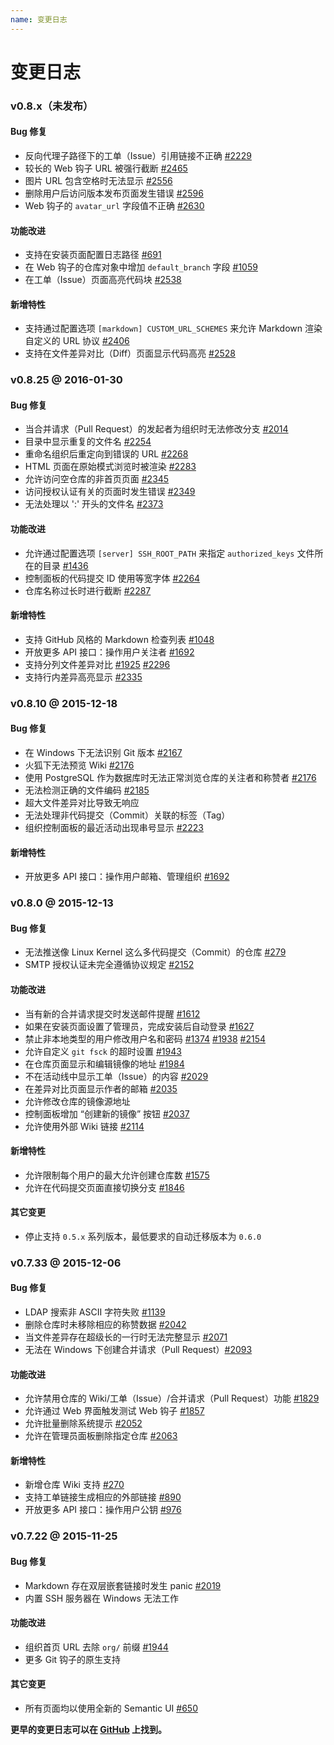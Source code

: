 ```yaml
---
name: 变更日志
---
```


# 变更日志

### v0.8.x（未发布）

#### Bug 修复

- 反向代理子路径下的工单（Issue）引用链接不正确 [#2229](https://github.com/gogits/gogs/issues/2229)
- 较长的 Web 钩子 URL 被强行截断 [#2465](https://github.com/gogits/gogs/issues/2465)
- 图片 URL 包含空格时无法显示 [#2556](https://github.com/gogits/gogs/issues/2556)
- 删除用户后访问版本发布页面发生错误 [#2596](https://github.com/gogits/gogs/issues/2596)
- Web 钩子的 `avatar_url` 字段值不正确 [#2630](https://github.com/gogits/gogs/issues/2630)

#### 功能改进

- 支持在安装页面配置日志路径 [#691](https://github.com/gogits/gogs/issues/691)
- 在 Web 钩子的仓库对象中增加 `default_branch` 字段 [#1059](https://github.com/gogits/gogs/issues/1059)
- 在工单（Issue）页面高亮代码块 [#2538](https://github.com/gogits/gogs/pull/2538)

#### 新增特性

- 支持通过配置选项 `[markdown] CUSTOM_URL_SCHEMES` 来允许 Markdown 渲染自定义的 URL 协议 [#2406](https://github.com/gogits/gogs/pull/2406)
- 支持在文件差异对比（Diff）页面显示代码高亮 [#2528](https://github.com/gogits/gogs/pull/2528)

### v0.8.25 @ 2016-01-30

#### Bug 修复

- 当合并请求（Pull Request）的发起者为组织时无法修改分支 [#2014](https://github.com/gogits/gogs/issues/2014)
- 目录中显示重复的文件名 [#2254](https://github.com/gogits/gogs/issues/2254)
- 重命名组织后重定向到错误的 URL [#2268](https://github.com/gogits/gogs/issues/2268) 
- HTML 页面在原始模式浏览时被渲染 [#2283](https://github.com/gogits/gogs/issues/2283) 
- 允许访问空仓库的非首页页面 [#2345](https://github.com/gogits/gogs/issues/2345) 
- 访问授权认证有关的页面时发生错误 [#2349](https://github.com/gogits/gogs/issues/2349)
- 无法处理以 ':' 开头的文件名 [#2373](https://github.com/gogits/gogs/issues/2373)

#### 功能改进

- 允许通过配置选项 `[server] SSH_ROOT_PATH` 来指定 `authorized_keys` 文件所在的目录 [#1436](https://github.com/gogits/gogs/issues/1436)
- 控制面板的代码提交 ID 使用等宽字体 [#2264](https://github.com/gogits/gogs/issues/2264)
- 仓库名称过长时进行截断 [#2287](https://github.com/gogits/gogs/issues/2287)

#### 新增特性

- 支持 GitHub 风格的 Markdown 检查列表 [#1048](https://github.com/gogits/gogs/issues/1048) 
- 开放更多 API 接口：操作用户关注者 [#1692](https://github.com/gogits/gogs/issues/1692) 
- 支持分列文件差异对比 [#1925](https://github.com/gogits/gogs/issues/1925) [#2296](https://github.com/gogits/gogs/issues/2296) 
- 支持行内差异高亮显示 [#2335](https://github.com/gogits/gogs/issues/2335)

### v0.8.10 @ 2015-12-18

#### Bug 修复

- 在 Windows 下无法识别 Git 版本 [#2167](https://github.com/gogits/gogs/issues/2167)
- 火狐下无法预览 Wiki [#2176](https://github.com/gogits/gogs/issues/2176)
- 使用 PostgreSQL 作为数据库时无法正常浏览仓库的关注者和称赞者 [#2176](https://github.com/gogits/gogs/issues/2176)
- 无法检测正确的文件编码 [#2185](https://github.com/gogits/gogs/issues/2185) 
- 超大文件差异对比导致无响应
- 无法处理非代码提交（Commit）关联的标签（Tag）
- 组织控制面板的最近活动出现串号显示 [#2223](https://github.com/gogits/gogs/issues/2223) 

#### 新增特性

- 开放更多 API 接口：操作用户邮箱、管理组织 [#1692](https://github.com/gogits/gogs/issues/1692) 

### v0.8.0 @ 2015-12-13

#### Bug 修复

- 无法推送像 Linux Kernel 这么多代码提交（Commit）的仓库 [#279](https://github.com/gogits/gogs/issues/279) 
- SMTP 授权认证未完全遵循协议规定 [#2152](https://github.com/gogits/gogs/issues/2152) 

#### 功能改进

- 当有新的合并请求提交时发送邮件提醒 [#1612](https://github.com/gogits/gogs/issues/1612) 
- 如果在安装页面设置了管理员，完成安装后自动登录 [#1627](https://github.com/gogits/gogs/issues/1627) 
- 禁止非本地类型的用户修改用户名和密码 [#1374](https://github.com/gogits/gogs/issues/1374)  [#1938](https://github.com/gogits/gogs/issues/1938) [#2154](https://github.com/gogits/gogs/issues/2154) 
- 允许自定义 `git fsck` 的超时设置 [#1943](https://github.com/gogits/gogs/issues/1943) 
- 在仓库页面显示和编辑镜像的地址 [#1984](https://github.com/gogits/gogs/issues/1984) 
- 不在活动线中显示工单（Issue）的内容 [#2029](https://github.com/gogits/gogs/issues/2029)
- 在差异对比页面显示作者的邮箱 [#2035](https://github.com/gogits/gogs/issues/2035) 
- 允许修改仓库的镜像源地址
- 控制面板增加 “创建新的镜像” 按钮 [#2037](https://github.com/gogits/gogs/issues/2037) 
- 允许使用外部 Wiki 链接 [#2114](https://github.com/gogits/gogs/issues/2114)

#### 新增特性

- 允许限制每个用户的最大允许创建仓库数 [#1575](https://github.com/gogits/gogs/issues/1575) 
- 允许在代码提交页面直接切换分支 [#1846](https://github.com/gogits/gogs/issues/1846) 

#### 其它变更

- 停止支持 `0.5.x` 系列版本，最低要求的自动迁移版本为 `0.6.0`

### v0.7.33 @ 2015-12-06

#### Bug 修复

- LDAP 搜索非 ASCII 字符失败 [#1139](https://github.com/gogits/gogs/issues/1139) 
- 删除仓库时未移除相应的称赞数据 [#2042](https://github.com/gogits/gogs/issues/2042) 
- 当文件差异存在超级长的一行时无法完整显示 [#2071](https://github.com/gogits/gogs/issues/2071)
- 无法在 Windows 下创建合并请求（Pull Request）[#2093](https://github.com/gogits/gogs/issues/2093) 

#### 功能改进

- 允许禁用仓库的 Wiki/工单（Issue）/合并请求（Pull Request）功能 [#1829](https://github.com/gogits/gogs/issues/1829) 
- 允许通过 Web 界面触发测试 Web 钩子 [#1857](https://github.com/gogits/gogs/issues/1857) 
- 允许批量删除系统提示 [#2052](https://github.com/gogits/gogs/issues/2052) 
- 允许在管理员面板删除指定仓库 [#2063](https://github.com/gogits/gogs/issues/2063) 

#### 新增特性

- 新增仓库 Wiki 支持 [#270](https://github.com/gogits/gogs/issues/270) 
- 支持工单链接生成相应的外部链接 [#890](https://github.com/gogits/gogs/issues/890) 
- 开放更多 API 接口：操作用户公钥 [#976](https://github.com/gogits/gogs/issues/976) 

### v0.7.22 @ 2015-11-25

#### Bug 修复

- Markdown 存在双层嵌套链接时发生 panic [#2019](https://github.com/gogits/gogs/issues/2019) 
- 内置 SSH 服务器在 Windows 无法工作

#### 功能改进

- 组织首页 URL 去除 `org/` 前缀 [#1944](https://github.com/gogits/gogs/issues/1944) 
- 更多 Git 钩子的原生支持

#### 其它变更

- 所有页面均以使用全新的 Semantic UI [#650](https://github.com/gogits/gogs/issues/650)

**更早的变更日志可以在 [GitHub](https://github.com/gogits/gogs/releases?after=v0.7.19) 上找到。**
